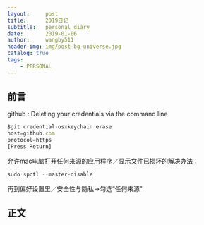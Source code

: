 ```yaml
---
layout:     post
title:      2019日记
subtitle:   personal diary
date:       2019-01-06
author:     wangby511
header-img: img/post-bg-universe.jpg
catalog: true
tags:
    - PERSONAL
---
```



## 前言

github : Deleting your credentials via the command line

```javascript
$git credential-osxkeychain erase
host=github.com
protocol=https
[Press Return]
```
允许mac电脑打开任何来源的应用程序／显示文件已损坏的解决办法：
```javascript
sudo spctl --master-disable
```
再到偏好设置里／安全性与隐私->勾选“任何来源”





## 正文

